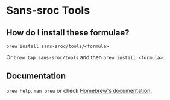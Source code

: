 # Sans-sroc Tools

## How do I install these formulae?

`brew install sans-sroc/tools/<formula>`

Or `brew tap sans-sroc/tools` and then `brew install <formula>`.

## Documentation

`brew help`, `man brew` or check [Homebrew's documentation](https://docs.brew.sh).
